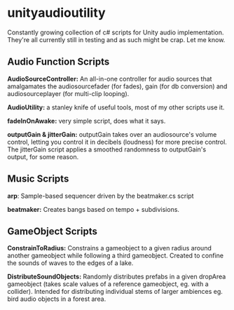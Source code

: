 # unityaudioutility
Constantly growing collection of c# scripts for Unity audio implementation. They're all currently still in testing and as such might be crap. Let me know.


## Audio Function Scripts

**AudioSourceController:** An all-in-one controller for audio sources that amalgamates the audiosourcefader (for fades), gain (for db conversion) and audiosourceplayer (for multi-clip looping).

**AudioUtility:** a stanley knife of useful tools, most of my other scripts use it.

**fadeInOnAwake:** very simple script, does what it says.

**outputGain & jitterGain:** outputGain takes over an audiosource's volume control, letting you control it in decibels (loudness) for more precise control. The jitterGain script applies a smoothed randomness to outputGain's output, for some reason.


## Music Scripts

**arp**: Sample-based sequencer driven by the beatmaker.cs script

**beatmaker:** Creates bangs based on tempo + subdivisions.


## GameObject Scripts

**ConstrainToRadius:** Constrains a gameobject to a given radius around another gameobject while following a third gameobject. Created to confine the sounds of waves to the edges of a lake.

**DistributeSoundObjects:** Randomly distributes prefabs in a given dropArea gameobject (takes scale values of a reference gameobject, eg. with a collider). Intended for distributing individual stems of larger ambiences eg. bird audio objects in a forest area.
